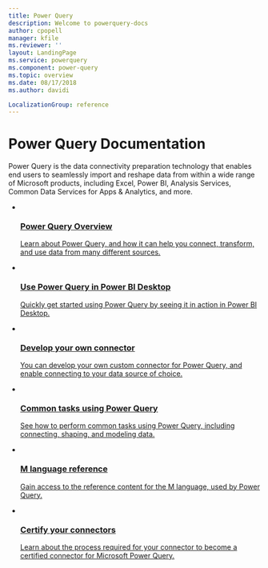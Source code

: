 ```yaml
---
title: Power Query 
description: Welcome to powerquery-docs
author: cpopell
manager: kfile
ms.reviewer: ''
layout: LandingPage
ms.service: powerquery
ms.component: power-query
ms.topic: overview
ms.date: 08/17/2018
ms.author: davidi

LocalizationGroup: reference
---
```


# Power Query Documentation

Power Query is the data connectivity preparation technology that enables end users to seamlessly import and reshape data from within a wide range of Microsoft products, including Excel, Power BI, Analysis Services, Common Data Services for Apps & Analytics, and more.

<ul class="cardsA panelContent">
    <li>
        <a href="power-query-what-is-power-query.md">
            <div class="cardSize">
                <div class="cardPadding">
                    <div class="card">
                        <div class="cardImageOuter">
                            <div class="cardImage"> 
                                <img src="https://docs.microsoft.com/media/common/i_article.svg" alt="" />
                            </div>
                        </div>
                        <div class="cardText">
                            <h3>Power Query Overview</h3>
                            <p>Learn about Power Query, and how it can help you connect, transform, and use data from many different sources.</p>
                        </div>
                    </div>
                </div>
            </div>
        </a>
    </li>
    <li>
        <a href="power-query-quickstart-using-power-bi.md">
            <div class="cardSize">
                <div class="cardPadding">
                    <div class="card">
                        <div class="cardImageOuter">
                            <div class="cardImage"> 
                                <img src="https://docs.microsoft.com/media/common/i_get-started.svg" alt="" />
                            </div>
                        </div>
                        <div class="cardText">
                            <h3>Use Power Query in Power BI Desktop</h3>
                            <p>Quickly get started using Power Query by seeing it in action in Power BI Desktop.</p>
                        </div>
                    </div>
                </div>
            </div>
        </a>
    </li>
    <li>
        <a href="InstallingSDK.md">
            <div class="cardSize">
                <div class="cardPadding">
                    <div class="card">
                        <div class="cardImageOuter">
                            <div class="cardImage"> 
                                <img src="https://docs.microsoft.com/media/common/i_code-automate.svg" alt="" />
                            </div>
                        </div>
                        <div class="cardText">
                            <h3>Develop your own connector</h3>
                            <p>You can develop your own custom connector for Power Query, and enable connecting to your data source of choice.</p>
                        </div>
                    </div>
                </div>
            </div>
        </a>
    </li>
    <li>
        <a href="power-query-tutorial-shape-combine.md">
            <div class="cardSize">
                <div class="cardPadding">
                    <div class="card">
                        <div class="cardImageOuter">
                            <div class="cardImage"> 
                                <img src="https://docs.microsoft.com/media/common/i_tasks.svg" alt="" />
                            </div>
                        </div>
                        <div class="cardText">
                            <h3>Common tasks using Power Query</h3>
                            <p>See how to perform common tasks using Power Query, including connecting, shaping, and modeling data.</p>
                        </div>
                    </div>
                </div>
            </div>
        </a>
    </li>
    <li>
        <a href="https://msdn.microsoft.com/query-bi/m/power-query-m-reference">
            <div class="cardSize">
                <div class="cardPadding">
                    <div class="card">
                        <div class="cardImageOuter">
                            <div class="cardImage"> 
                                <img src="https://docs.microsoft.com/media/common/i_article.svg" alt="" />
                            </div>
                        </div>
                        <div class="cardText">
                            <h3>M language reference</h3>
                            <p>Gain access to the reference content for the M language, used by Power Query.</p>
                        </div>
                    </div>
                </div>
            </div>
        </a>
    </li>
    <li>
        <a href="ConnectorCertification.md">
            <div class="cardSize">
                <div class="cardPadding">
                    <div class="card">
                        <div class="cardImageOuter">
                            <div class="cardImage"> 
                                <img src="https://docs.microsoft.com/media/common/i_code-quality.svg" alt="" />
                            </div>
                        </div>
                        <div class="cardText">
                            <h3>Certify your connectors</h3>
                            <p>Learn about the process required for your connector to become a certified connector for Microsoft Power Query.</p>
                        </div>
                    </div>
                </div>
            </div>
        </a>
    </li>
</ul>

